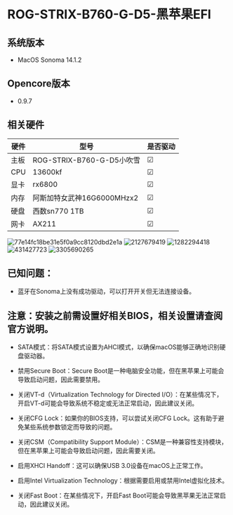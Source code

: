 # ROG-STRIX-B760-G-D5-黑苹果EFI
## 系统版本
* MacOS Sonoma 14.1.2

## Opencore版本
* 0.9.7

## 相关硬件

| 硬件       | 型号                           | 是否驱动 |
|----------|-------------------------------|---------|
| 主板      | ROG-STRIX-B760-G-D5小吹雪        | &#9745;   |
| CPU       | 13600kf                       | &#9745;   |
| 显卡      | rx6800                        | &#9745;   |
| 内存      | 阿斯加特女武神16G6000MHzx2      | &#9745;   |
| 硬盘      | 西数sn770 1TB                   | &#9745;   |
| 网卡      | AX211                         | &#9745;   |

![77e14fc18be31e5f0a9cc8120dbd2e1a](https://github.com/rhwQwQ/ROG-STRIX-B760-G-D5-EFI/assets/14314953/96c93a39-213c-43d3-8cd1-687d18b642b7)
![2127679419](https://github.com/rhwQwQ/ROG-STRIX-B760-G-D5-EFI/assets/14314953/c6cb761f-49b2-4af4-abe6-845d637e8bda)
![1282294418](https://github.com/rhwQwQ/ROG-STRIX-B760-G-D5-EFI/assets/14314953/8a7d23ef-2027-4280-9f12-1fac1dc733a7)
![431427723](https://github.com/rhwQwQ/ROG-STRIX-B760-G-D5-EFI/assets/14314953/7f0a7e69-137c-4a50-adee-943845c37867)
![3305690265](https://github.com/rhwQwQ/ROG-STRIX-B760-G-D5-EFI/assets/14314953/de1e5806-50e3-4e31-8785-61db44b6ff5f)




## 已知问题：
* 蓝牙在Sonoma上没有成功驱动，可以打开开关但无法连接设备。

## 注意：安装之前需设置好相关BIOS，相关设置请查阅官方说明。
* SATA模式：将SATA模式设置为AHCI模式，以确保macOS能够正确地识别硬盘驱动器。

* 禁用Secure Boot：Secure Boot是一种电脑安全功能，但在黑苹果上可能会导致启动问题，因此需要禁用。

* 关闭VT-d（Virtualization Technology for Directed I/O）：在某些情况下，开启VT-d可能会导致系统不稳定或无法正常启动，因此建议关闭。

* 关闭CFG Lock：如果你的BIOS支持，可以尝试关闭CFG Lock。这有助于避免某些系统参数锁定而导致的问题。

* 关闭CSM（Compatibility Support Module）：CSM是一种兼容性支持模块，但在黑苹果上可能会导致启动问题，因此需要关闭。

* 启用XHCI Handoff：这可以确保USB 3.0设备在macOS上正常工作。

* 启用Intel Virtualization Technology：根据需要启用或禁用Intel虚拟化技术。

* 关闭Fast Boot：在某些情况下，开启Fast Boot可能会导致黑苹果无法正常启动，因此建议关闭。
